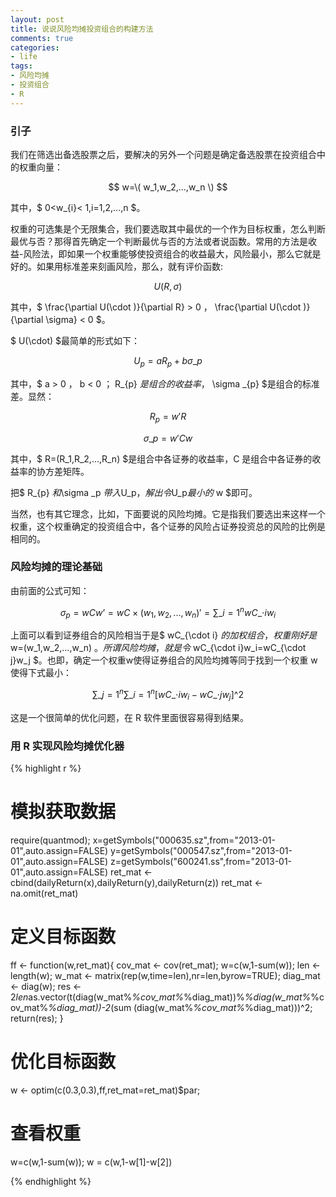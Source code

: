 ```yaml
---
layout: post
title: 说说风险均摊投资组合的构建方法
comments: true
categories:
- life
tags:
- 风险均摊
- 投资组合
- R
---
```



### 引子

我们在筛选出备选股票之后，要解决的另外一个问题是确定备选股票在投资组合中的权重向量：

$$ w=\( w_1,w_2,...,w_n \) $$

其中，$ 0<w_{i}< 1,i=1,2,...,n $。

权重的可选集是个无限集合，我们要选取其中最优的一个作为目标权重，怎么判断最优与否？那得首先确定一个判断最优与否的方法或者说函数。常用的方法是收益-风险法，即如果一个权重能够使投资组合的收益最大，风险最小，那么它就是好的。如果用标准差来刻画风险，那么，就有评价函数:

$$ U(R,\sigma) $$

其中，$ \frac{\partial U(\cdot )}{\partial R} > 0 $，$ \frac{\partial U(\cdot )}{\partial \sigma} < 0 $。

$ U(\cdot) $最简单的形式如下：

$$
U_p = aR_{p} + b \sigma \_{p}
$$

其中，$ a > 0 $，$ b < 0 $；$ R_{p} $是组合的收益率，$ \sigma \_{p} $是组合的标准差。显然：

$$ R_{p} = w'R $$

$$
\sigma \_p = w'Cw
$$

其中，$ R=(R_1,R_2,...,R_n) $是组合中各证券的收益率，C 是组合中各证券的收益率的协方差矩阵。

把$ R_{p} $和$\sigma \_p $带入$U_p$，解出令$U_p$最小的$ w $即可。

当然，也有其它理念，比如，下面要说的风险均摊。它是指我们要选出来这样一个权重，这个权重确定的投资组合中，各个证券的风险占证券投资总的风险的比例是相同的。

### 风险均摊的理论基础

由前面的公式可知：

$$
\sigma_p = wCw’=wC \times (w_1,w_2,...,w_n)'=\sum\_{i=1}^n wC\_{\cdot i}w_i
$$

上面可以看到证券组合的风险相当于是$ wC\_{\cdot i} $的加权组合，权重刚好是$ w=(w_1,w_2,...,w_n) $。所谓风险均摊，就是令$ wC\_{\cdot i}w_i=wC\_{\cdot j}w_j $。也即，确定一个权重w使得证券组合的风险均摊等同于找到一个权重 w 使得下式最小：

$$
\sum\_{j=1}^n \sum\_{i=1}^n \left[ wC\_{\cdot i}w_i-wC\_{\cdot j}w_j \right]\^2
$$

这是一个很简单的优化问题，在 R 软件里面很容易得到结果。

### 用 R 实现风险均摊优化器

{% highlight r %}

# 模拟获取数据
require(quantmod);
x=getSymbols("000635.sz",from="2013-01-01",auto.assign=FALSE)
y=getSymbols("000547.sz",from="2013-01-01",auto.assign=FALSE)
z=getSymbols("600241.ss",from="2013-01-01",auto.assign=FALSE)
ret_mat <- cbind(dailyReturn(x),dailyReturn(y),dailyReturn(z))
ret_mat <- na.omit(ret_mat)

# 定义目标函数
ff <- function(w,ret_mat){
   cov_mat <- cov(ret_mat);
   w=c(w,1-sum(w));
   len <- length(w);
   w_mat <- matrix(rep(w,time=len),nr=len,byrow=TRUE);
   diag_mat <- diag(w);
   res <- 2*len*as.vector(t(diag(w_mat%*%cov_mat%*%diag_mat))%*%diag(w_mat%*%cov_mat%*%diag_mat))-2*(sum  (diag(w_mat%*%cov_mat%*%diag_mat)))^2;
   return(res);
 } 
 
# 优化目标函数
w <- optim(c(0.3,0.3),ff,ret_mat=ret_mat)$par;

# 查看权重
w=c(w,1-sum(w));
w = c(w,1-w[1]-w[2])

{% endhighlight %}


